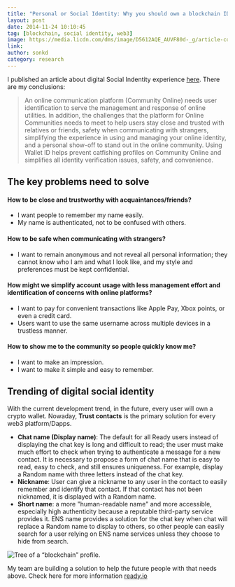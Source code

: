 ```yaml
---
title: "Personal or Social Identity: Why you should own a blockchain ID"
layout: post
date: 2014-11-24 10:10:45
tag: [blockchain, social identity, web3]
image: https://media.licdn.com/dms/image/D5612AQE_AUVF80d-_g/article-cover_image-shrink_423_752/0/1666291887004?e=1703116800&v=beta&t=DycPGpsXLQPPE9s5O6p67MhtVO2H722AJKvC1-omFIg
link: 
author: sonkd
category: research
---
```


I published an article about digital Social Indentity experience [here](https://www.linkedin.com/pulse/personal-social-identity-why-you-should-own-blockchain-kim-dinh-son). There are my conclusions:

> An online communication platform (Community Online) needs user identification to serve the management and response of online utilities. In addition, the challenges that the platform for Online Communities needs to meet to help users stay close and trusted with relatives or friends, safety when communicating with strangers, simplifying the experience in using and managing your online identity, and a personal show-off to stand out in the online community. Using Wallet ID helps prevent catfishing profiles on Community Online and simplifies all identity verification issues, safety, and convenience.

## The key problems need to solve
#### How to be close and trustworthy with acquaintances/friends?
- I want people to remember my name easily.
- My name is authenticated, not to be confused with others.

#### How to be safe when communicating with strangers?
- I want to remain anonymous and not reveal all personal information; they cannot know who I am and what I look like, and my style and preferences must be kept confidential.

#### How might we simplify account usage with less management effort and identification of concerns with online platforms?
- I want to pay for convenient transactions like Apple Pay, Xbox points, or even a credit card.
- Users want to use the same username across multiple devices in a trustless manner.

#### How to show me to the community so people quickly know me?
- I want to make an impression.
- I want to make it simple and easy to remember.

## Trending of digital social identity

With the current development trend, in the future, every user will own a crypto wallet. Nowaday, **Trust contacts** is the primary solution for every web3 platform/Dapps.
- **Chat name (Display name)**: The default for all Ready users instead of displaying the chat key is long and difficult to read; the user must make much effort to check when trying to authenticate a message for a new contact. It is necessary to propose a form of chat name that is easy to read, easy to check, and still ensures uniqueness. For example, display a Random name with three letters instead of the chat key.
- **Nickname**: User can give a nickname to any user in the contact to easily remember and identify that contact. If that contact has not been nicknamed, it is displayed with a Random name.
- **Short name**: a more "human-readable name" and more accessible, especially high authenticity because a reputable third-party service provides it. ENS name provides a solution for the chat key when chat will replace a Random name to display to others, so other people can easily search for a user relying on ENS name services unless they choose to hide from search.

![Tree of a “blockchain” profile.](https://media.licdn.com/dms/image/D5612AQGgmJ9HGCFyvw/article-inline_image-shrink_1000_1488/0/1666289873100?e=1703116800&v=beta&t=V1D638qQTet5CsNjmTP7xU6zSb2BZk1UNtmlXZegyao)

My team are building a solution to help the future people with that needs above.
Check here for more information [ready.io](https://ready.io)